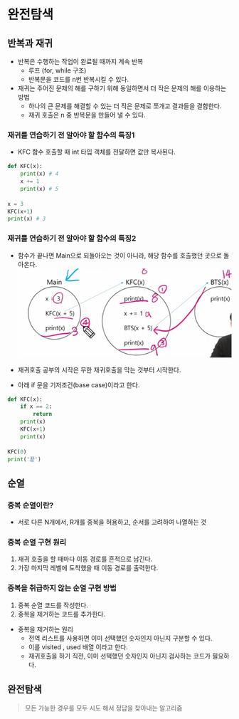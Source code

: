 # 완전탐색
## 반복과 재귀
- 반복은 수행하는 작업이 완료될 때까지 계속 반복
    - 루프 (for, while 구조)
    - 반복문을 코드를 n번 반복시킬 수 있다.
- 재귀는 주어진 문제의 해를 구하기 위해 동일하면서 더 작은 문제의 해를 이용하는 방법
    - 하나의 큰 문제를 해결할 수 있는 더 작은 문제로 쪼개고 결과들을 결합한다.
    - 재귀 호출은 n 중 반복문을 만들어 낼 수 있다.
### 재귀를 연습하기 전 알아야 할 함수의 특징1
- KFC 함수 호출할 때 int 타입 객체를 전달하면 값만 복사된다.
```python
def KFC(x):
    print(x) # 4
    x += 1
    print(x) # 5

x = 3
KFC(x+1)
print(x) # 3
```
### 재귀를 연습하기 전 알아야 할 함수의 특징2
- 함수가 끝나면 Main으로 되돌아오는 것이 아니라, 해당 함수를 호출했던 곳으로 돌아온다.
![이미지](/images/recursion.png)

- 재귀호출 공부의 시작은 무한 재귀호출을 막는 것부터 시작한다.
- 아래 if 문을 기저조건(base case)이라고 한다.
```python
def KFC(x):
    if x == 2:
        return 
    print(x)
    KFC(x+1)
    print(x)

KFC(0)
print('끝')
```
## 순열
### 중복 순열이란?
- 서로 다른 N개에서, R개를 중복을 허용하고, 순서를 고려하여 나열하는 것
### 중복 순열 구현 원리
1. 재귀 호출을 할 때마다 이동 경로를 흔적으로 남긴다.
2. 가장 마지막 레벨에 도착했을 때 이동 경로를 출력한다.
### 중복을 취급하지 않는 순열 구현 방법
1. 중복 순열 코드를 작성한다.
2. 중복을 제거하는 코드를 추가한다.
- 중복을 제거하는 원리
    - 전역 리스트를 사용하면 이미 선택했던 숫자인지 아닌지 구분할 수 있다.
    - 이를 visited , used 배열 이라고 한다.
    - 재귀호출을 하기 직전, 이미 선택했던 숫자인지 아닌지 검사하는 코드가 필요하다. 
## 완전탐색
> 모든 가능한 경우를 모두 시도 해서 정답을 찾아내는 알고리즘

